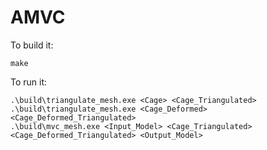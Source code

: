 # AMVC

To build it:

```shell
make
```

To run it:

```shell
.\build\triangulate_mesh.exe <Cage> <Cage_Triangulated>
.\build\triangulate_mesh.exe <Cage_Deformed> <Cage_Deformed_Triangulated>
.\build\mvc_mesh.exe <Input_Model> <Cage_Triangulated> <Cage_Deformed_Triangulated> <Output_Model>
```
